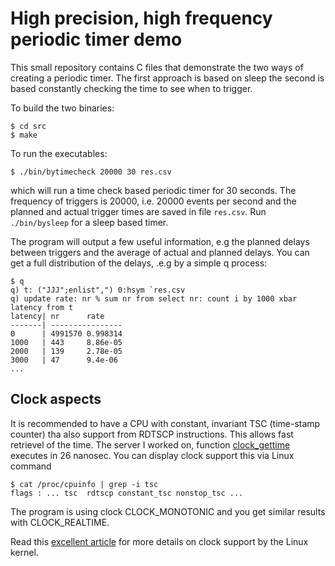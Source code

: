 # High precision, high frequency periodic timer demo

This small repository contains C files that demonstrate the two ways of creating a periodic timer. The first approach is based on sleep the second is based constantly checking the time to see when to trigger.

To build the two binaries:
```
$ cd src
$ make
```

To run the executables:
```
$ ./bin/bytimecheck 20000 30 res.csv
```
which will run a time check based periodic timer for 30 seconds. The frequency of triggers is 20000, i.e. 20000 events per second and the planned and actual trigger times are saved in file `res.csv`. Run `./bin/bysleep` for a sleep based timer.

The program will output a few useful information, e.g the planned delays between triggers and the average of actual and planned delays. You can get a full distribution of the delays, .e.g by a simple q process:

```
$ q
q) t: ("JJJ";enlist",") 0:hsym `res.csv
q) update rate: nr % sum nr from select nr: count i by 1000 xbar latency from t
latency| nr      rate
-------| ----------------
0      | 4991570 0.998314
1000   | 443     8.86e-05
2000   | 139     2.78e-05
3000   | 47      9.4e-06
...
```

## Clock aspects
It is recommended to have a CPU with constant, invariant TSC (time-stamp counter) tha also support from RDTSCP instructions. This allows fast retrievel of the time. The server I worked on, function [clock_gettime](https://linux.die.net/man/3/clock_gettime) executes in 26 nanosec.
You can display clock support this via Linux command

```
$ cat /proc/cpuinfo | grep -i tsc
flags : ... tsc  rdtscp constant_tsc nonstop_tsc ...
```

The program is using clock CLOCK_MONOTONIC and you get similar results with CLOCK_REALTIME.

Read this [excellent article](http://btorpey.github.io/blog/2014/02/18/clock-sources-in-linux/) for more details on clock support by the Linux kernel.
